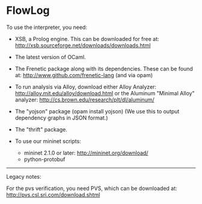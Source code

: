 FlowLog
=======

To use the interpreter, you need:

* XSB, a Prolog engine. This can be downloaded for free at:
    http://xsb.sourceforge.net/downloads/downloads.html

* The latest version of OCaml.

* The Frenetic package along with its dependencies. These can be found at:
    http://www.github.com/frenetic-lang
  (and via opam)

* To run analysis via Alloy, download either Alloy Analyzer:
    http://alloy.mit.edu/alloy/download.html
  or the Aluminum "Minimal Alloy" analyzer:
  	http://cs.brown.edu/research/plt/dl/aluminum/

* The "yojson" package (opam install yojson)
  (We use this to output dependency graphs in JSON format.)

* The "thrift" package.

* To use our mininet scripts:
  * mininet 2.1.0 or later: http://mininet.org/download/
  * python-protobuf



-----------------------------
Legacy notes: 

For the pvs verification, you need PVS, which can be downloaded at:
http://pvs.csl.sri.com/download.shtml
